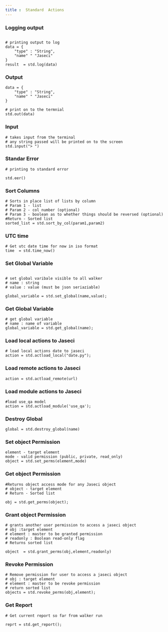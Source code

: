 ```yaml
---
title :  Standard  Actions
---
```

### Logging output
```jac 

# printing output to log
data = {
    "type" : "String",
    "name" " "Jaseci"
}
result  = std.log(data)

```
### Output
```jac 
data = {
    "type" : "String",
    "name" " "Jaseci"
}

# print on to the termnial
std.out(data)

```
### Input 
```jac 
# takes input from the terminal 
# any string passed will be printed on to the screen
std.input("> ")
```
### Standar Error
```jac 
# printing to standard error

std.eer()

```
### Sort Columns
```jac 
# Sorts in place list of lists by column
# Param 1 - list
# Param 2 - col number (optional)
# Param 3 - boolean as to whether things should be reversed (optional)
#Return - Sorted list
sorted_list = std.sort_by_col(param1,param2)

```
### UTC time
```jac 
# Get utc date time for now in iso format
time  = std.time_now()

```
### Set Global Variable
```jac 

# set global varibale visible to all walker
# name : string
# value : value (must be json seriaziable)

global_variable = std.set_global(name,value);

```
### Get Global Variable
```jac 
# get global variable
# name : name of variable
global_variable = std.get_global(name);

```
### Load local actions to Jaseci
```jac 
# load local actions date to jaseci
action = std.actload_local("date.py");

```

### Load remote actions to Jaseci
```jac
action = std.actload_remote(url)

```
### Load module actions to Jaseci
```jac
#load use_qa model
action = std.actload_module('use_qa');
```
### Destroy Global
```jac 
global = std.destroy_global(name)
```

### Set object Permission
```jac 
element - target element
mode - valid permission (public, private, read_only)
object = std.set_perms(element,mode)
```

### Get object Permission

```jac
#Returns object access mode for any Jaseci object
# object - target element
# Return - Sorted list

obj = std.get_perms(object);
```

###  Grant object Permission

```jac
# grants another user permission to access a jaseci object
# obj :target element
# element : master to be granted permission
# readonly : Boolean read-only flag
# Returns sorted list

object  = std.grant_perms(obj,element,readonly)
```
### Revoke Permission
```jac 
# Remove permission for user to access a jaseci object
# obj : target element
# element : master to be revoke permission
# return sorted list
objects = std.revoke_perms(obj,element);
```

### Get Report
```jac 
# Get current report so far from walker run

reprt = std.get_report();

```
